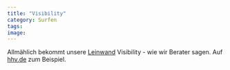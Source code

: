 ```yaml
---
title: "Visibility"
category: Surfen
tags: 
image: 
---
```


Allmählich bekommt unsere [Leinwand](http://www.misantropolis.de/2006/11/und-sie-wissen-nicht-was-sie-reviewen/) Visibility - wie wir Berater sagen. Auf [hhv.de](http://community.hhv.de/magazin/reviews/173/misanthrop-aqua-luminus-iii) zum Beispiel.